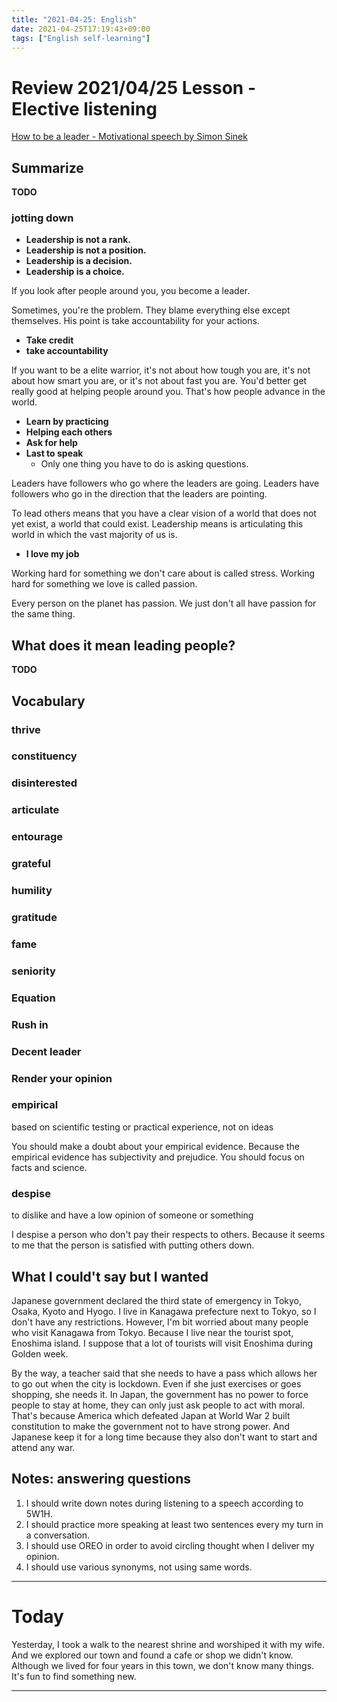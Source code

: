 ```yaml
---
title: "2021-04-25: English"
date: 2021-04-25T17:19:43+09:00
tags: ["English self-learning"]
---
```


# Review 2021/04/25 Lesson - Elective listening

[How to be a leader - Motivational speech by Simon Sinek](https://www.youtube.com/watch?v=urrYhnaKvy4)

## Summarize

**TODO**

### jotting down

* **Leadership is not a rank.**
* **Leadership is not a position.**
* **Leadership is a decision.**
* **Leadership is a choice.**

If you look after people around you, you become a leader.

Sometimes, you're the problem.
They blame everything else except themselves.
His point is take accountability for your actions.

* **Take credit**
* **take accountability**

If you want to be a elite warrior,
it's not about how tough you are,
it's not about how smart you are,
or it's not about fast you are.
You'd better get really good at helping people around you.
That's how people advance in the world.

* **Learn by practicing**
* **Helping each others**
* **Ask for help**
* **Last to speak**
  - Only one thing you have to do is asking questions.

Leaders have followers who go where the leaders are going.
Leaders have followers who go in the direction that the leaders are pointing.

To lead others means that you have a clear vision of a world that does not yet exist, a world that could exist.
Leadership means is articulating this world in which the vast majority of us is.

* **I love my job**

Working hard for something we don't care about is called stress.
Working hard for something we love is called passion.

Every person on the planet has passion.
We just don't all have passion for the same thing.

## What does it mean leading people?

**TODO**

## Vocabulary

### thrive

### constituency

### disinterested

### articulate

### entourage

### grateful

### humility

### gratitude

### fame

### seniority

### Equation

### Rush in

### Decent leader

### Render your opinion


### empirical
based on scientific testing or practical experience, not on ideas

You should make a doubt about your empirical evidence.
Because the empirical evidence has subjectivity and prejudice.
You should focus on facts and science.

### despise
to dislike and have a low opinion of someone or something

I despise a person who don't pay their respects to others.
Because it seems to me that the person is satisfied with putting others down.

## What I could't say but I wanted
Japanese government declared the third state of emergency in Tokyo, Osaka, Kyoto and Hyogo.
I live in Kanagawa prefecture next to Tokyo, so I don't have any restrictions.
However, I'm bit worried about many people who visit Kanagawa from Tokyo.
Because I live near the tourist spot, Enoshima island.
I suppose that a lot of tourists will visit Enoshima during Golden week.

By the way, a teacher said that she needs to have a pass which allows her to go out when the city is lockdown.
Even if she just exercises or goes shopping, she needs it.
In Japan, the government has no power to force people to stay at home, they can only just ask people to act with moral.
That's because America which defeated Japan at World War 2 built constitution to make the government not to have strong power.
And Japanese keep it for a long time because they also don't want to start and attend any war.

## Notes: answering questions
1. I should write down notes during listening to a speech according to 5W1H.
2. I should practice more speaking at least two sentences every my turn in a conversation.
3. I should use OREO in order to avoid circling thought when I deliver my opinion.
4. I should use various synonyms, not using same words.

- - -

# Today

Yesterday, I took a walk to the nearest shrine and worshiped it with my wife.
And we explored our town and found a cafe or shop we didn't know.
Although we lived for four years in this town, we don't know many things.
It's fun to find something new.

- - -
